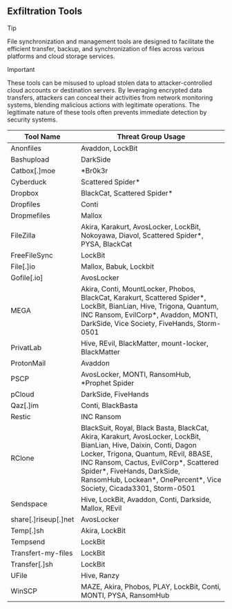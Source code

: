 ## Exfiltration Tools

> [!TIP]
> File synchronization and management tools are designed to facilitate the efficient transfer, backup, and synchronization of files across various platforms and cloud storage services. 

> [!IMPORTANT]
> These tools can be misused to upload stolen data to attacker-controlled cloud accounts or destination servers. By leveraging encrypted data transfers, attackers can conceal their activities from network monitoring systems, blending malicious actions with legitimate operations. The legitimate nature of these tools often prevents immediate detection by security systems.

| Tool Name | Threat Group Usage |
|---|---|
| Anonfiles | Avaddon, LockBit |
| Bashupload | DarkSide |
| Catbox[.]moe | *Br0k3r |
| Cyberduck | Scattered Spider* |
| Dropbox | BlackCat, Scattered Spider* |
| Dropfiles | Conti |
| Dropmefiles | Mallox |
| FileZilla | Akira, Karakurt, AvosLocker, LockBit, Nokoyawa, Diavol, Scattered Spider*, PYSA, BlackCat |
| FreeFileSync | LockBit |
| File[.]io | Mallox, Babuk, Lockbit |
| Gofile[.io] | AvosLocker |
| MEGA | Akira, Conti, MountLocker, Phobos, BlackCat, Karakurt, Scattered Spider*, LockBit, BianLian, Hive, Trigona, Quantum, INC Ransom, EvilCorp*, Avaddon, MONTI, DarkSide, Vice Society, FiveHands, Storm-0501 |
| PrivatLab | Hive, REvil, BlackMatter, mount-locker, BlackMatter |
| ProtonMail | Avaddon |
| PSCP | AvosLocker, MONTI, RansomHub, *Prophet Spider |
| pCloud | DarkSide, FiveHands |
| Qaz[.]im | Conti, BlackBasta |
| Restic | INC Ransom |
| RClone | BlackSuit, Royal, Black Basta, BlackCat, Akira, Karakurt, AvosLocker, LockBit, BianLian, Hive, Daixin, Conti, Dagon Locker, Trigona, Quantum, REvil, 8BASE, INC Ransom, Cactus, EvilCorp*, Scattered Spider*, FiveHands, DarkSide, RansomHub, Lockean*, OnePercent*, Vice Society, Cicada3301, Storm-0501 |
| Sendspace | Hive, LockBit, Avaddon, Conti, Darkside, Mallox, REvil |
| share[.]riseup[.]net | AvosLocker | 
| Temp[.]sh | Akira, LockBit |
| Tempsend | LockBit |
| Transfert-my-files | LockBit |
| Transfer[.]sh | LockBit |
| UFile | Hive, Ranzy |
| WinSCP | MAZE, Akira, Phobos, PLAY, LockBit, Conti, MONTI, PYSA, RansomHub |
